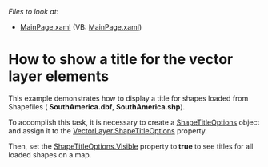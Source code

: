 <!-- default file list -->
*Files to look at*:

* [MainPage.xaml](./CS/DisplayVectorElementTitle/MainPage.xaml) (VB: [MainPage.xaml](./VB/DisplayVectorElementTitle/MainPage.xaml))
<!-- default file list end -->
# How to show a title for the vector layer elements 


<p>This example demonstrates how to display a title for shapes loaded from Shapefiles (<strong> SouthAmerica.dbf</strong>, <strong>SouthAmerica.shp</strong>). <br />
</p><p>To accomplish this task, it is necessary to create a <a href="http://documentation.devexpress.com/#Silverlight/clsDevExpressXpfMapShapeTitleOptionstopic"><u>ShapeTitleOptions</u></a> object and assign it to the <a href="http://documentation.devexpress.com/#Silverlight/DevExpressXpfMapVectorLayer_ShapeTitleOptionstopic"><u>VectorLayer.ShapeTitleOptions</u></a> property. </p><p>Then, set the  <a href="http://documentation.devexpress.com/#Silverlight/DevExpressXpfMapShapeTitleOptions_Visibletopic"><u>ShapeTitleOptions.Visible</u></a> property to<strong> true</strong> to see titles for all loaded shapes on a map. </p><br />
<br />
<br />


<br/>


